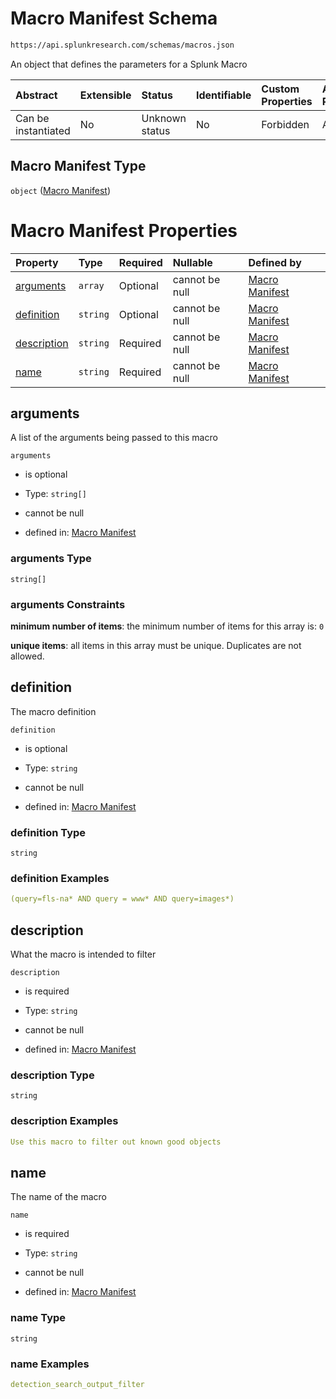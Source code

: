 # Macro Manifest Schema

```txt
https://api.splunkresearch.com/schemas/macros.json
```

An object that defines the parameters for a Splunk Macro

| Abstract            | Extensible | Status         | Identifiable | Custom Properties | Additional Properties | Access Restrictions | Defined In                                                             |
| :------------------ | :--------- | :------------- | :----------- | :---------------- | :-------------------- | :------------------ | :--------------------------------------------------------------------- |
| Can be instantiated | No         | Unknown status | No           | Forbidden         | Allowed               | none                | [macros.spec.json](../../spec/macros.spec.json "open original schema") |

## Macro Manifest Type

`object` ([Macro Manifest](macros.md))

# Macro Manifest Properties

| Property                    | Type     | Required | Nullable       | Defined by                                                                                                                      |
| :-------------------------- | :------- | :------- | :------------- | :------------------------------------------------------------------------------------------------------------------------------ |
| [arguments](#arguments)     | `array`  | Optional | cannot be null | [Macro Manifest](macros-properties-arguments.md "https://api.splunkresearch.com/schemas/macros.json#/properties/arguments")     |
| [definition](#definition)   | `string` | Optional | cannot be null | [Macro Manifest](macros-properties-definition.md "https://api.splunkresearch.com/schemas/macros.json#/properties/definition")   |
| [description](#description) | `string` | Required | cannot be null | [Macro Manifest](macros-properties-description.md "https://api.splunkresearch.com/schemas/macros.json#/properties/description") |
| [name](#name)               | `string` | Required | cannot be null | [Macro Manifest](macros-properties-name.md "https://api.splunkresearch.com/schemas/macros.json#/properties/name")               |

## arguments

A list of the arguments being passed to this macro

`arguments`

*   is optional

*   Type: `string[]`

*   cannot be null

*   defined in: [Macro Manifest](macros-properties-arguments.md "https://api.splunkresearch.com/schemas/macros.json#/properties/arguments")

### arguments Type

`string[]`

### arguments Constraints

**minimum number of items**: the minimum number of items for this array is: `0`

**unique items**: all items in this array must be unique. Duplicates are not allowed.

## definition

The macro definition

`definition`

*   is optional

*   Type: `string`

*   cannot be null

*   defined in: [Macro Manifest](macros-properties-definition.md "https://api.splunkresearch.com/schemas/macros.json#/properties/definition")

### definition Type

`string`

### definition Examples

```yaml
(query=fls-na* AND query = www* AND query=images*)

```

## description

What the macro is intended to filter

`description`

*   is required

*   Type: `string`

*   cannot be null

*   defined in: [Macro Manifest](macros-properties-description.md "https://api.splunkresearch.com/schemas/macros.json#/properties/description")

### description Type

`string`

### description Examples

```yaml
Use this macro to filter out known good objects

```

## name

The name of the macro

`name`

*   is required

*   Type: `string`

*   cannot be null

*   defined in: [Macro Manifest](macros-properties-name.md "https://api.splunkresearch.com/schemas/macros.json#/properties/name")

### name Type

`string`

### name Examples

```yaml
detection_search_output_filter

```
